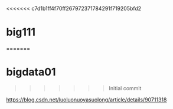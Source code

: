 <<<<<<< c7d1b1ff4f70ff267972371784291f719205bfd2
# big111
=======
# bigdata01
>>>>>>> Initial commit




https://blog.csdn.net/luoluonuoyasuolong/article/details/90711318
